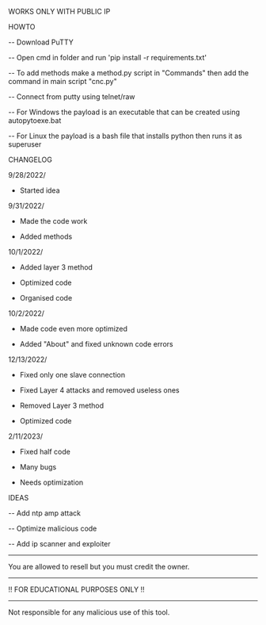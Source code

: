 
WORKS ONLY WITH PUBLIC IP

HOWTO 

-- Download PuTTY

-- Open cmd in folder and run 'pip install -r requirements.txt'

-- To add methods make a method.py script in "Commands" then add the command in main script "cnc.py"

-- Connect from putty using telnet/raw

-- For Windows the payload is an executable that can be created using autopytoexe.bat

-- For Linux the payload is a bash file that installs python then runs it as superuser

CHANGELOG

9/28/2022/
- Started idea

9/31/2022/
- Made the code work

- Added methods

10/1/2022/
- Added layer 3 method

- Optimized code

- Organised code

10/2/2022/
- Made code even more optimized

- Added "About" and fixed unknown code errors 

12/13/2022/
- Fixed only one slave connection

- Fixed Layer 4 attacks and removed useless ones

- Removed Layer 3 method

- Optimized code

2/11/2023/
- Fixed half code

- Many bugs

- Needs optimization

IDEAS

-- Add ntp amp attack

-- Optimize malicious code  

-- Add ip scanner and exploiter

-----------------------------------------------------------

You are allowed to resell but you must credit the owner.

-----------------------------------------------------------

!! FOR EDUCATIONAL PURPOSES ONLY !!

-----------------------------------------------------------

Not responsible for any malicious use of this tool.